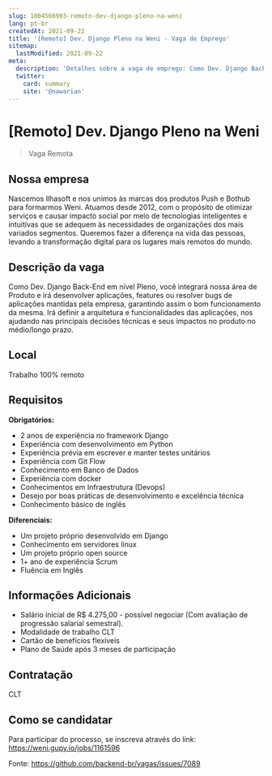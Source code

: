 ```yaml
---
slug: 1004566903-remoto-dev-django-pleno-na-weni
lang: pt-br
createdAt: 2021-09-22
title: '[Remoto] Dev. Django Pleno na Weni - Vaga de Emprego'
sitemap:
  lastModified: 2021-09-22
meta:
  description: 'Detalhes sobre a vaga de emprego: Como Dev. Django Back-End em nível Pleno, você integrará nossa área de Produto e irá desenvolver aplicações, features ou resolver bugs de aplicações mantidas pela empresa, garantindo assim o bom funcionamento da mesma. Irá definir a arquitetura e funcionalidades das aplicações, nos ajudando nas principais decisões técnicas e seus impactos no produto no médio/longo prazo.'
  twitter:
    card: summary
    site: '@nawarian'
---
```


# [Remoto] Dev. Django Pleno na Weni

<!--
==================================================
Caso a vaga for remoto durante a pandemia informar no texto "Remoto durante o covid"
==================================================
-->
<!-- 
==================================================
POR FAVOR, SÓ POSTE SE A VAGA FOR PARA BACK-END!

Não faça distinção de gênero no título da vaga.

Use: "Back-End Developer" ao invés de 
"Desenvolvedor Back-End" \o/

Exemplo: `[São Paulo] Back-End Developer @ NOME DA EMPRESA`
==================================================
-->
<!--
==================================================
Caso a vaga for remoto durante a pandemia deixar a linha abaixo
==================================================
-->
> Vaga Remota

## Nossa empresa

Nascemos Ilhasoft e nos unimos às marcas dos produtos Push e Bothub para formarmos Weni. Atuamos desde 2012, com o propósito de otimizar serviços e causar impacto social por meio de tecnologias inteligentes e intuitivas que se adequem às necessidades de organizações dos mais variados segmentos. Queremos fazer a diferença na vida das pessoas, levando a transformação digital para os lugares mais remotos do mundo.

## Descrição da vaga

Como Dev. Django Back-End em nível Pleno, você integrará nossa área de Produto e irá desenvolver aplicações, features ou resolver bugs de aplicações mantidas pela empresa, garantindo assim o bom funcionamento da mesma. Irá definir a arquitetura e funcionalidades das aplicações, nos ajudando nas principais decisões técnicas e seus impactos no produto no médio/longo prazo.

## Local

Trabalho 100% remoto

## Requisitos

**Obrigatórios:**

- 2 anos de experiência no framework Django
- Experiência com desenvolvimento em Python
- Experiência prévia em escrever e manter testes unitários
- Experiência com Git Flow
- Conhecimento em Banco de Dados
- Experiência com docker
- Conhecimentos em Infraestrutura (Devops)
- Desejo por boas práticas de desenvolvimento e excelência técnica
- Conhecimento básico de inglês


**Diferenciais:**
- Um projeto próprio desenvolvido em Django
- Conhecimento em servidores linux
- Um projeto próprio open source
- 1+ ano de experiência Scrum
- Fluência em Inglês

## Informações Adicionais

- Salário inicial de R$ 4.275,00 - possível negociar (Com avaliação de progressão salarial semestral).
- Modalidade de trabalho CLT
- Cartão de benefícios flexíveis
- Plano de Saúde após 3 meses de participação


## Contratação

CLT

## Como se candidatar

Para participar do processo, se inscreva através do link: https://weni.gupy.io/jobs/1161596

Fonte: https://github.com/backend-br/vagas/issues/7089